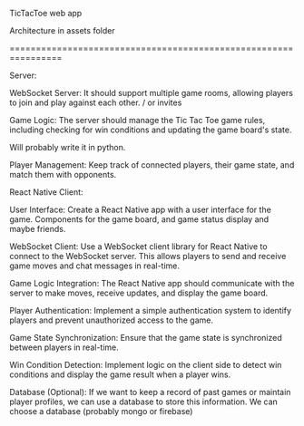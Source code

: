 TicTacToe web app

Architecture in assets folder

================================================================

Server:

WebSocket Server:  It should support multiple game rooms, allowing players to join and play against each other. / or invites

Game Logic: The server should manage the Tic Tac Toe game rules, including checking for win conditions and updating the game board's state.

Will probably write it in python. 

Player Management: Keep track of connected players, their game state, and match them with opponents.

React Native Client:

User Interface: Create a React Native app with a user interface for the game. Components for the game board, and game status display and maybe friends. 

WebSocket Client: Use a WebSocket client library for React Native to connect to the WebSocket server. This allows players to send and receive game moves and chat messages in real-time.

Game Logic Integration: The React Native app should communicate with the server to make moves, receive updates, and display the game board.

Player Authentication: Implement a simple authentication system to identify players and prevent unauthorized access to the game.

Game State Synchronization: Ensure that the game state is synchronized between players in real-time.

Win Condition Detection: Implement logic on the client side to detect win conditions and display the game result when a player wins.

Database (Optional):
If we want to keep a record of past games or maintain player profiles, we can use a database to store this information. We can choose a database (probably mongo or firebase)